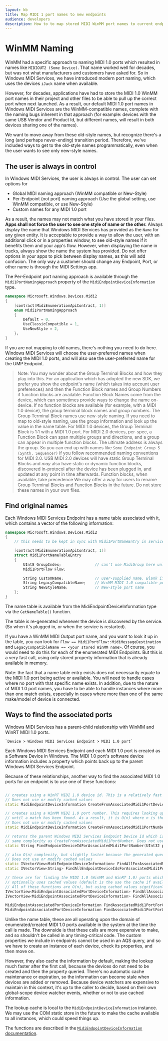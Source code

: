 ```yaml
---
layout: kb
title: Map MIDI 1 port names to new endpoints
audience: developers
description: How to to map stored MIDI WinMM port names to current endpoints
---
```


# WinMM Naming

WinMM had a specific approach to naming MIDI 1.0 ports which resulted in names like `MIDIOUT2 (Some Device)`. That name worked well for decades, but was not what manufacturers and customers have asked for. So in Windows MIDI Services, we have introduced modern port naming, which uses the devices `iJack` name when available.

However, for decades, applications have had to store the MIDI 1.0 WinMM port names in their project and other files to be able to pull up the correct port when next launched. As a result, our default MIDI 1.0 port names in Windows MIDI Services are the WinMM-compatible names, complete with the naming bugs inherent in that approach (for example: devices with the same USB Vendor and Product Id, but different names, will result in both devices sharing one of the names).

We want to move away from these old-style names, but recognize there's a long (and perhaps never-ending) transition period. Therefore, we've included ways to get to the old-style names programmatically, even when the user wants to see only new-style names.

## The user is always in control

In Windows MIDI Services, the user is always in control. The user can set options for
- Global MIDI naming approach (WinMM compatible or New-Style)
- Per-Endpoint (not port) naming approach (Use the global setting, use WinMM compatible, or use New-Style)
- Custom names for any MIDI 1.0 port

As a result, the names may not match what you have stored in your files. **Apps shall not force the user to see one style of name or the other.** Always display the name that Windows MIDI Services has provided as the `Name` for any given entity. It is acceptable to provide a way to allow the user, with an additional click or in a properties window, to see old-style names if it benefits them and your app's flow. However, when displaying the name in tracks, always show the name the system has provided. Do not offer options in your apps to pick between display names, as this will add confusion. The only way a customer should change any Endpoint, Port, or other name is through the MIDI Settings app.

The Per-Endpoint port naming approach is available through the `Midi1PortNamingApproach` property of the `MidiEndpointDeviceInformation` type.

```cpp
namespace Microsoft.Windows.Devices.Midi2
{
    [contract(MidiEnumerationApiContract, 1)]
    enum Midi1PortNamingApproach
    {
        Default = 0,
        UseClassicCompatible = 1,
        UseNewStyle = 2,
    };
}
```

If you are not mapping to old names, there's nothing you need to do here. Windows MIDI Services will choose the user-preferred names when creating the MIDI 1.0 ports, and will also use the user-preferred name for the UMP Endpoint.

> Note: You may wonder about the Group Terminal Blocks and how they play into this. For an application which has adopted the new SDK, we prefer you show the endpoint's name (which takes into account user preferences) and then the Function Block names and Group Numbers if function blocks are available. Function Block Names come from the device, which can sometimes provide ways to change the name on-device. If no function blocks are available (for example, with a MIDI 1.0 device), the group terminal block names and group numbers. The Group Terminal Block names use new-style naming. If you need to map to old-style naming, use the group information and look up the value in the name table.
> For MIDI 1.0 devices, the Group Terminal Block is 1:1 with a MIDI 1.0 port.
> For MIDI 2.0 devices, per-spec, a Function Block can span multiple groups and directions, and a group can appear in multiple function blocks. The ultimate address is always the group. So you can end up with names like `Some Endpoint Group 5 (Synth, Sequencer)` if you follow recommended naming conventions for MIDI 2.0.
> USB MIDI 2.0 devices will have static Group Terminal Blocks and *may* also have static or dynamic function blocks, discovered in-protocol after the device has been plugged in, and updated at any point in time afterwards. Function blocks, when available, take precedence
> We may offer a way for users to rename Group Terminal Blocks and Function Blocks in the future. Do not store these names in your own files.

## Find original names

Each Windows MIDI Services Endpoint has a name table associated with it, which contains a vector of the following information:

```cpp
namespace Microsoft.Windows.Devices.Midi2
{
    // this needs to be kept in sync with Midi1PortNameEntry in service

    [contract(MidiEnumerationApiContract, 1)]
    struct Midi1PortNameTableEntry
    {
        UInt8 GroupIndex;               // can't use MidiGroup here unless we're going to make a runtimeclass of this
        Midi1PortFlow Flow;

        String CustomName;              // user-supplied name. Blank if not provided.
        String LegacyCompatibleName;    // WinMM MIDI 1.0 compatible port name
        String NewStyleName;            // New-style port name
    };
}
```
The name table is available from the MidiEndpointDeviceInformation type via the `GetNameTable()` function.

The table is re-generated whenever the device is discovered by the service. (So when it's plugged in, or when the service is restarted). 

If you have a WinMM MIDI Output port name, and you want to look it up in the table, you can look for `Flow == Midi1PortFlow::MidiMessageDestination` and `LegacyCompatibleName == <your stored WinMM name>`. Of course, you would need to do this for each of the enumerated MIDI Endpoints. But this is a very fast call, using only stored property information that is already available in memory.

Note: the fact that a name table entry exists does not necessarily equate to the MIDI 1.0 port being active or available. You will need to handle cases where no port with that specific name exists. In addition, due to the nature of MIDI 1.0 port names, you have to be able to handle instances where more than one match exists, especially in cases where more than one of the same make/model of device is connected.

## Ways to find the associated ports

Windows MIDI Services has a parent-child relationship with WinMM and WinRT MIDI 1.0 ports.

    `Device > Windows MIDI Services Endpoint > MIDI 1.0 port`

Each Windows MIDI Services Endpoint and each MIDI 1.0 port is created as a Software Device in Windows. The MIDI 1.0 port's software device information includes a property which points back up to the parent Windows MIDI Services Endpoint.

Because of these relationships, another way to find the associated MIDI 1.0 ports for an endpoint is to use one of these functions:

```cpp

// creates using a WinRT MIDI 1.0 device id. This is a relatively fast lookup of properties O(1)
// Does not use or modify cached values
static MidiEndpointDeviceInformation CreateFromAssociatedMidi1PortDeviceId(String deviceId);

// creates using a WinMM MIDI 1.0 port number. This requires looking up information in all device entries
// until a match has been found. As a result, it is O(n) where n is the number of MIDI 1.0 ports
// Does not use or modify cached values
static MidiEndpointDeviceInformation CreateFromAssociatedMidi1PortNumber(UInt32 portNumber, Midi1PortFlow portFlow);

// returns the parent Windows MIDI Services Endpoint Device Id which is associated with the MIDI 1.0 child port
// same complexity as CreateFromAssociatedMidi1PortNumber. Does not use or modify cached values
static String FindEndpointDeviceIdForAssociatedMidi1PortNumber(UInt32 portNumber, Midi1PortFlow portFlow);

// also O(n) complexity, but slightly faster because the generated query can use the ItemNameDisplay property.
// Does not use or modify cached values
static IVectorView<MidiEndpointDeviceInformation> FindAllForAssociatedMidi1PortName(String portName, Midi1PortFlow portFlow);
static IVectorView<String> FindAllEndpointDeviceIdsForAssociatedMidi1PortName(String portName, Midi1PortFlow portFlow);

// these are for finding the MIDI 1.0 (WinMM and WinRT 1.0) ports which were created from this UMP endpoint
// optionally uses cached values (default is the use the cache if available. Cache is generated on first call.)
// All of these functions are O(n), but using cached values significanly speeds up lookup time.
IVectorView<MidiEndpointAssociatedPortDeviceInformation> FindAllAssociatedMidi1PortsForThisEndpoint(Midi1PortFlow portFlow);
IVectorView<MidiEndpointAssociatedPortDeviceInformation> FindAllAssociatedMidi1PortsForThisEndpoint(Midi1PortFlow portFlow, Boolean useCachedPortInformationIfAvailable);

MidiEndpointAssociatedPortDeviceInformation FindAssociatedMidi1PortForGroupForThisEndpoint(MidiGroup group, Midi1PortFlow portFlow);
MidiEndpointAssociatedPortDeviceInformation FindAssociatedMidi1PortForGroupForThisEndpoint(MidiGroup group, Midi1PortFlow portFlow, Boolean useCachedPortInformationIfAvailable);
```
Unlike the name table, these are all operating upon the domain of enumerated/created MIDI 1.0 ports available in the system at the time the call is made. The downside is that these calls are more expensive to make, and so shouldn't be called in any timing-critical code. The custom properties we include in endpoints cannot be used in an AQS query, and so we have to create an instance of each device, check its properties, and then move on.

However, they also cache the information by default, making the lookup much faster after the first call, because the devices do not need to be created and then the property queried. There's no automatic cache maintenance or expiration, so the information can become stale when devices are added or removed. Because device watchers are expensive to maintain in this context, it's up to the caller to decide, based on their own global-scope device watcher events, whether or not to use cached information.

The lookup cache is local to the `MidiEndpointDeviceInformation` instance. We may use the COM static store in the future to make the cache available to all instances, which could speed things up.

The functions are described in the [`MidiEndpointDeviceInformation` documentation](https://microsoft.github.io/MIDI/sdk-reference/MidiEndpointDeviceInformation/).
